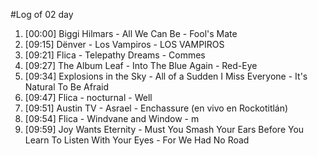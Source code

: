 #Log of 02 day

1. [00:00] Biggi Hilmars - All We Can Be - Fool's Mate
1. [09:15] Dënver - Los Vampiros - LOS VAMPIROS
1. [09:21] Flica - Telepathy Dreams - Commes
1. [09:27] The Album Leaf - Into The Blue Again - Red-Eye
1. [09:34] Explosions in the Sky - All of a Sudden I Miss Everyone - It's Natural To Be Afraid
1. [09:47] Flica - nocturnal - Well
1. [09:51] Austin TV - Asrael - Enchassure (en vivo en Rockotitlán)
1. [09:54] Flica - Windvane and Window - m
1. [09:59] Joy Wants Eternity - Must You Smash Your Ears Before You Learn To Listen With Your Eyes - For We Had No Road
